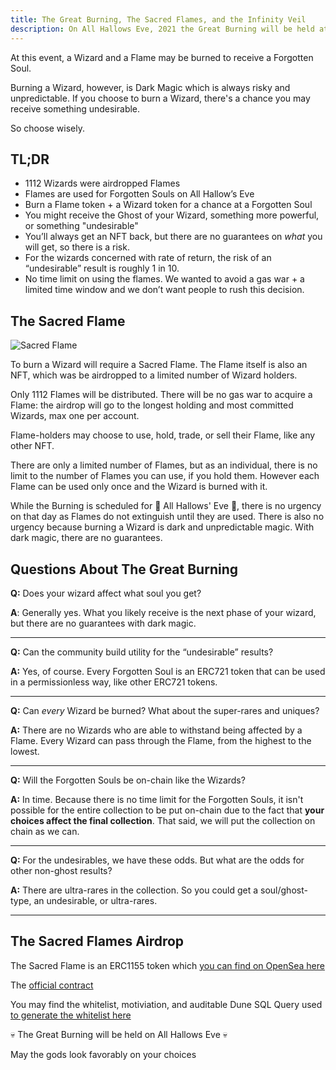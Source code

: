 ```yaml
---
title: The Great Burning, The Sacred Flames, and the Infinity Veil
description: On All Hallows Eve, 2021 the Great Burning will be held at The Secret Tower.
---
```


At this event, a Wizard and a Flame may be burned to receive a Forgotten Soul.

Burning a Wizard, however, is Dark Magic which is always risky and unpredictable. If you choose to burn a Wizard, there's a chance you may receive something undesirable.

So choose wisely.

## TL;DR

- 1112 Wizards were airdropped Flames
- Flames are used for Forgotten Souls on All Hallow’s Eve
- Burn a Flame token + a Wizard token for a chance at a Forgotten Soul
- You might receive the Ghost of your Wizard, something more powerful, or something "undesirable"
- You’ll always get an NFT back, but there are no guarantees on _what_ you will get, so there is a risk.
- For the wizards concerned with rate of return, the risk of an “undesirable” result is roughly 1 in 10.
- No time limit on using the flames. We wanted to avoid a gas war + a limited time window and we don’t want people to rush this decision.

## The Sacred Flame

![Sacred Flame](https://nfts.forgottenrunes.com/ipfs/QmWG5jc3spgFGPfiX3Rd4YLNSxDjXRSxeBQsS9TytVL1YD)

To burn a Wizard will require a Sacred Flame. The Flame itself is also an NFT, which was be airdropped to a limited number of Wizard holders.

Only 1112 Flames will be distributed. There will be no gas war to acquire a Flame: the airdrop will go to the longest holding and most committed Wizards, max one per account.

Flame-holders may choose to use, hold, trade, or sell their Flame, like any other NFT.

There are only a limited number of Flames, but as an individual, there is no limit to the number of Flames you can use, if you hold them. However each Flame can be used only once and the Wizard is burned with it.

While the Burning is scheduled for 🎃 All Hallows' Eve 🎃, there is no urgency on that day as Flames do not extinguish until they are used. There is also no urgency because burning a Wizard is dark and unpredictable magic. With dark magic, there are no guarantees.

## Questions About The Great Burning

**Q:** Does your wizard affect what soul you get?

**A**: Generally yes. What you likely receive is the next phase of your wizard, but there are no guarantees with dark magic.

---

**Q:** Can the community build utility for the “undesirable” results?

**A:** Yes, of course. Every Forgotten Soul is an ERC721 token that can be used in a permissionless way, like other ERC721 tokens.

---

**Q:** Can _every_ Wizard be burned? What about the super-rares and uniques?

**A:** There are no Wizards who are able to withstand being affected by a Flame. Every Wizard can pass through the Flame, from the highest to the lowest.

---

**Q:** Will the Forgotten Souls be on-chain like the Wizards?

**A:** In time. Because there is no time limit for the Forgotten Souls, it isn't possible for the entire collection to be put on-chain due to the fact that **your choices affect the final collection**. That said, we will put the collection on chain as we can.

---

**Q:** For the undesirables, we have these odds. But what are the odds for other non-ghost results?

**A:** There are ultra-rares in the collection. So you could get a soul/ghost-type, an undesirable, or ultra-rares.

---

## The Sacred Flames Airdrop

The Sacred Flame is an ERC1155 token which [you can find on OpenSea here](https://opensea.io/assets/0x31158181b4b91a423bfdc758fc3bf8735711f9c5/0)

The [official contract](https://etherscan.io/address/0x31158181b4b91a423bfdc758fc3bf8735711f9c5#code)

You may find the whitelist, motiviation, and auditable Dune SQL Query used [to generate the whitelist here](https://gist.github.com/cryppadotta/df2e29112ab131fa371336b417278d3c)

💀 The Great Burning will be held on All Hallows Eve 💀

May the gods look favorably on your choices
